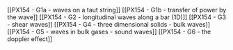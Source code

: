 [[PX154 - G1a - waves on a taut string]]
[[PX154 - G1b - transfer of power by the wave]]
[[PX154 - G2 - longitudinal waves along a bar (1D)]]
[[PX154 - G3 - shear waves]]
[[PX154 - G4 - three dimensional solids - bulk waves]]
[[PX154 - G5 - waves in bulk gases - sound waves]]
[[PX154 - G6 - the doppler effect]]
